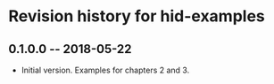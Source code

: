 # Revision history for hid-examples

## 0.1.0.0  -- 2018-05-22

* Initial version. Examples for chapters 2 and 3.
